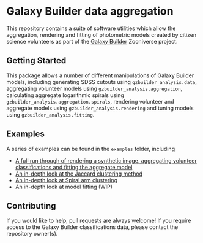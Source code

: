 # Galaxy Builder data aggregation

This repository contains a suite of software utilities which allow the aggregation, rendering and fitting of photometric models created by citizen science volunteers as part of the [Galaxy Builder](https://www.zooniverse.org/projects/tingard/galaxy-builder/) Zooniverse project.

## Getting Started

This package allows a number of different manipulations of Galaxy Builder models, including generating SDSS cutouts using `gzbuilder_analysis.data`, aggregating volunteer models using `gzbuilder_analysis.aggregation`, calculating aggregate logarithmic spirals using `gzbuilder_analysis.aggregation.spirals`, rendering volunteer and aggregate models using `gzbuilder_analysis.rendering` and tuning models using `gzbuilder_analysis.fitting`.


## Examples 

A series of examples can be found in the `examples` folder, including 

- [A full run through of rendering a synthetic image, aggregating volunteer classifications and fitting the aggregate model](examples/full-worked-example.ipynb)
- [An in-depth look at the Jaccard clustering method](examples/jaccard-clustering.ipynb)
- [An in-depth look at Spiral arm clustering](examples/spiral-clustering.ipynb)
- An in-depth look at model fitting (WIP)

## Contributing

If you would like to help, pull requests are always welcome! If you require access to the Galaxy Builder classifications data, please contact the repository owner(s).
